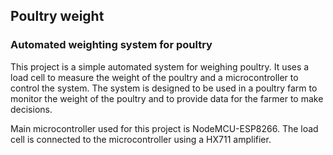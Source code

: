 ## Poultry weight

### Automated weighting system for poultry

This project is a simple automated system for weighing poultry. It uses a load cell to measure the weight of the poultry
and a microcontroller to control the system. The system is designed to be used in a poultry farm to monitor the weight
of the poultry and to provide data for the farmer to make decisions.

Main microcontroller used for this project is NodeMCU-ESP8266. The load cell is connected to the microcontroller using a
HX711 amplifier.